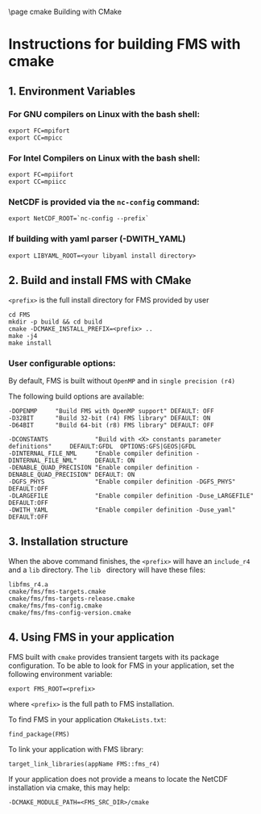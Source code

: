 \page cmake Building with CMake
# Instructions for building FMS with cmake

## 1. Environment Variables

### For GNU compilers on Linux with the bash shell:

```
export FC=mpifort
export CC=mpicc
```

### For Intel Compilers on Linux with the bash shell:

```
export FC=mpiifort
export CC=mpiicc
```

### NetCDF is provided via the `nc-config` command:
```
export NetCDF_ROOT=`nc-config --prefix`
```

### If building with yaml parser (-DWITH_YAML)
```
export LIBYAML_ROOT=<your libyaml install directory>
```

## 2. Build and install FMS with CMake
`<prefix>` is the full install directory for FMS provided by user

```
cd FMS
mkdir -p build && cd build
cmake -DCMAKE_INSTALL_PREFIX=<prefix> ..
make -j4
make install
```

### User configurable options:
By default, FMS is built without `OpenMP` and in `single precision (r4)`

The following build options are available:
```
-DOPENMP     "Build FMS with OpenMP support" DEFAULT: OFF
-D32BIT      "Build 32-bit (r4) FMS library" DEFAULT: ON
-D64BIT      "Build 64-bit (r8) FMS library" DEFAULT: OFF

-DCONSTANTS             "Build with <X> constants parameter definitions"     DEFAULT:GFDL  OPTIONS:GFS|GEOS|GFDL
-DINTERNAL_FILE_NML     "Enable compiler definition -DINTERNAL_FILE_NML"     DEFAULT: ON
-DENABLE_QUAD_PRECISION "Enable compiler definition -DENABLE_QUAD_PRECISION" DEFAULT: ON
-DGFS_PHYS              "Enable compiler definition -DGFS_PHYS"              DEFAULT:OFF
-DLARGEFILE             "Enable compiler definition -Duse_LARGEFILE"         DEFAULT:OFF
-DWITH_YAML             "Enable compiler definition -Duse_yaml"              DEFAULT:OFF
```

## 3. Installation structure

When the above command finishes, the `<prefix>` will have an `include_r4` and a `lib` directory. The `lib ` directory will have these files:

```
libfms_r4.a
cmake/fms/fms-targets.cmake
cmake/fms/fms-targets-release.cmake
cmake/fms/fms-config.cmake
cmake/fms/fms-config-version.cmake
```

## 4. Using FMS in your application

FMS built with `cmake` provides transient targets with its package configuration.
To be able to look for FMS in your application, set the following environment variable:
```
export FMS_ROOT=<prefix>
```
where `<prefix>` is the full path to FMS installation.

To find FMS in your application `CMakeLists.txt`:

```
find_package(FMS)
```

To link your application with FMS library:
```
target_link_libraries(appName FMS::fms_r4)
```

If your application does not provide a means to locate the NetCDF installation via cmake, this may help:
```
-DCMAKE_MODULE_PATH=<FMS_SRC_DIR>/cmake
```

